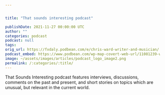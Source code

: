 ```yaml
---


title: "That sounds interesting podcast"

publishDate: 2021-11-27 00:00:00 UTC
author: ""
categories: podcast
podcast: null
tags: 
orig_url: https://fxdaly.podbean.com/e/chris-ward-writer-and-musician/
podcast_embed: https://www.podbean.com/wp-map-covert-web-url/11081239-web-1645186831-83a9af1d4a4129a966480fffa45fad68/Podcast_Chris_Ward.mp3
image: ~/assets/images/articles/podcast_logo_image2.png
permalink: /:categories/:title/
---
```

That Sounds Interesting podcast features interviews, discussions, comments on the past and present, and short stories on topics which are unusual, but relevant in the current world.
